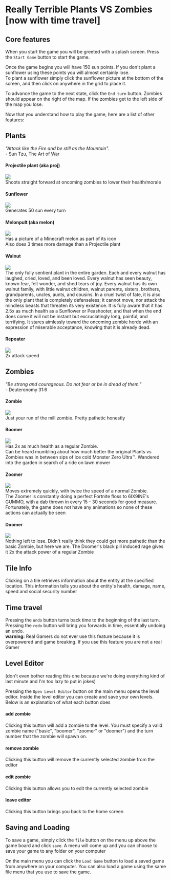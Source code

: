 # Really Terrible Plants VS Zombies [now with time travel]

**Core features**
------
When you start the game you will be greeted with a splash screen. Press the `Start Game` button to start the game.  

Once the game begins you will have 150 sun points. If you don't plant a sunflower using these points you will almost certainly lose.  
To plant a sunflower simply click the sunflower picture at the bottom of the screen, and then click on anywhere in the grid to place it.

To advance the game to the next state, click the `End turn` button.  Zombies should appear on the right of the map.  If the zombies get to the left side of the map you lose.

Now that you understand how to play the game, here are a list of other features: 


**Plants**
------

_"Attack like the Fire and be still as the Mountain"._  
\- Sun Tzu, The Art of War

#### Projectile plant (aka proj)
![](https://imgur.com/vvJAXDx.png)  
Shoots straight forward at oncoming zombies to lower their health/morale

#### Sunflower
![](https://imgur.com/UbF537X.png)  
Generates 50 sun every turn

#### Melonpult (aka melon)  
![](https://imgur.com/SqDrjBs.png)  
Has a picture of a Minecraft melon as part of its icon  
Also does 3 times more damage than a Projectile plant

#### Walnut  
![](https://imgur.com/z63mmOb.png)  
The only fully sentient plant in the entire garden. Each and every walnut has laughed, cried, loved, and been loved. Every walnut has seen beauty, known fear, felt wonder, and shed tears of joy. Every walnut has its own walnut family, with little walnut children, walnut parents, sisters, brothers, grandparents, uncles, aunts, and cousins. In a cruel twist of fate, it is also the only plant that is completely defenseless; it cannot move, nor attack the mindless beasts that threaten its very existence. It is fully aware that it has 2.5x as much health as a Sunflower or Peashooter, and that when the end does come it will not be instant but excruciatingly long, painful, and terrifying. It stares aimlessly toward the oncoming zombie horde with an expression of miserable acceptance, knowing that it is already dead.

#### Repeater
![](https://imgur.com/dJQUz6e.png)  
2x attack speed



**Zombies**
------
_"Be strong and courageous. Do not fear or be in dread of them."_  
\- Deuteronomy 31:6

#### Zombie
![](https://imgur.com/DZ8P141.png)   
Just your run of the mill zombie. Pretty pathetic honestly

#### Boomer
![](https://imgur.com/7wpECPh.png)  
Has 2x as much health as a regular Zombie.  
Can be heard mumbling about how much better the original Plants vs Zombies was in between sips of ice cold Monster Zero Ultra™.  Wandered into the garden in search of a ride on lawn mower

#### Zoomer
![](https://imgur.com/ehnudNf.png)  
Moves extremely quickly, with twice the speed of a normal Zombie.   
The Zoomer is constantly doing a perfect Fortnite floss to 6IX9INE's GUMMO, with a dab thrown in every 15 - 30 seconds for good measure. Fortunately, the game does not have any animations so none of these actions can actually be seen

#### Doomer
![](https://imgur.com/ptk5ABZ.png)  
Nothing left to lose. Didn't really think they could get more pathetic than the basic Zombie, but here we are. The Doomer's black pill induced rage gives it 2x the attack power of a regular Zombie

## **Tile Info**

Clicking on a tile retrieves information about the entity at the specified location. This information tells you about the entity's health, damage, name, speed and social security number

## **Time travel**

Pressing the `undo` button turns back time to the beginning of the last turn. Pressing the `redo` button will bring you forwards in time, essentially undoing an undo.    
**warning:** Real Gamers do not ever use this feature because it is overpowered and game breaking. If you use this feature you are not a real Gamer

## **Level Editor**

(don't even bother reading this one because we're doing everything kind of last minute and I'm too lazy to put in jokes)

Pressing the `Open Level Editor` button on the main menu opens the level editor. Inside the level editor you can create and save your own levels. Below is an explanation of what each button does

#### add zombie
Clicking this button will add a zombie to the level. You must specify a valid zombie name ("basic", "boomer", "zoomer" or "doomer") and the turn number that the zombie will spawn on.

#### remove zombie
Clicking this button will remove the currently selected zombie from the editor

#### edit zombie
Clicking this button allows you to edit the currently selected zombie

#### leave editor
Clicking this button brings you back to the home screen

## **Saving and Loading**

To save a game, simply click the `file` button on the menu up above the game board and click `save`. A menu will come up and you can choose to save your game to any folder on your computer 

On the main menu you can click the `Load Game` button to load a saved game from anywhere on your computer. You can also load a game using the same file menu that you use to save the game. 